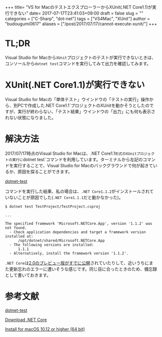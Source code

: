 +++
title= "VS for MacのテストエクスプローラーからXUnit(.NET Core1.1)が実行できない"
date= 2017-07-17T23:41:03+09:00
draft = false
slug = ""
categories = ["C-Sharp", "dot-net"]
tags = ["VS4Mac", "XUnit"]
author = "budougumi0617"
aliases = ["/post/2017/07/17/cannot-execute-xunit/"]
+++

# TL;DR
Visual Studio for Macから`XUnit`プロジェクトのテストが実行できないときは、コンソールから`dotnet test`コマンドを実行してみて出力を確認してみます。


# XUnit(.NET Core1.1)が実行できない

Visual Studio for Macの「単体テスト」ウインドウの「テストの実行」操作から、別PCで作成した.NET Core1.1`プロジェクトのXUnitを動かそうとしたのですが、実行が終わらない、「テスト結果」ウインドウの「出力」にも何も表示されない状態になりました。

# 解決方法

2017/07/17時点のVisual Studio for Macは、.NET Core1.1`形式のXUnitプロジェクトの実行に`dotnet test`コマンドを利用しています。ターミナルから左記のコマンドを実行することで、Visual Studio for Macのバックグラウンドで何が起きているか、原因を探ることができます。

[dotnet-test](https://docs.microsoft.com/ja-jp/dotnet/core/tools/dotnet-test)

コマンドを実行した結果、私の場合は、`.NET Core1.1.2`がインストールされていないことが原因でした(`.NET Core1.1.1`だと動かなかった)。

```shell
$ dotnet test TestProject/TestProject.csproj

...

The specified framework 'Microsoft.NETCore.App', version '1.1.2' was not found.
  - Check application dependencies and target a framework version installed at:
      /opt/dotnet/shared/Microsoft.NETCore.App
  - The following versions are installed:
      1.1.1
  - Alternatively, install the framework version '1.1.2'.
```

`.NET Core`は[2.0のプレビュー版がすでに公開](https://www.microsoft.com/net/core/preview#macos)されていたりして、近いうちにまた更新忘れのエラーに遭いそうな感じです。同じ目に合ったときのため、備忘録として書いておきます。

# 参考文献
[dotnet-test](https://docs.microsoft.com/ja-jp/dotnet/core/tools/dotnet-test)

[Download .NET Core](https://www.microsoft.com/net/download/core)

[Install for macOS 10.12 or higher (64 bit)](https://www.microsoft.com/net/core/preview#macos)
